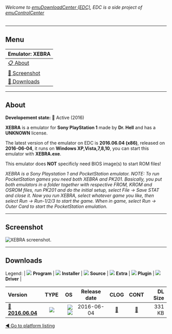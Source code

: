 ###### Welcome to [emuDownloadCenter (EDC)](https://github.com/PhoenixInteractiveNL/emuDownloadCenter/wiki/), EDC is a side project of [emuControlCenter](https://github.com/PhoenixInteractiveNL/emuControlCenter/wiki/)
***
## Menu
| **Emulator: XEBRA** |
|:---------|
| [:clipboard: About](#about) |
| [:sunrise: Screenshot](#screenshot) |
| [:floppy_disk: Downloads](#downloads) |
***
## About
**Developement state:** :large_blue_circle: Active (2016)

**XEBRA** is a emulator for **Sony PlayStation 1** made by **Dr. Hell** and has a **UNKNOWN** license.

The latest version of the emulator on EDC is **2016.06.04 (x86)**, released on **2016-06-04**, it runs on **Windows XP,Vista,7,8,10**, you can start this emulator with **XEBRA.exe**.

This emulator does **NOT** specificly need BIOS image(s) to start ROM files!

_XEBRA is a Sony Playstation 1 and PocketStation emulator. NOTE: To run PocketStation games you need both XEBRA and PK201. Basically, you put both emulators in a folder together with respective FROM, KROM and OSROM files, run PK201 and do the initial setup, select File -> Save STAT and close it. Now you run XEBRA, select whatever game you like, then select Run -> Run-1/2/3 to start the game. When in game, select Run -> Outer Card to start the PocketStation emulation._
***
## Screenshot
![](https://raw.githubusercontent.com/PhoenixInteractiveNL/emuDownloadCenter/master/hooks/xebra/emulator_screen_01.jpg "XEBRA screenshot.")
***
## Downloads
Legend:
| ![](https://raw.githubusercontent.com/wiki/PhoenixInteractiveNL/emuDownloadCenter/images_misc/icon_program_24.png) **Program** | 
![](https://raw.githubusercontent.com/wiki/PhoenixInteractiveNL/emuDownloadCenter/images_misc/icon_installer_24.png) **Installer** | 
![](https://raw.githubusercontent.com/wiki/PhoenixInteractiveNL/emuDownloadCenter/images_misc/icon_source_code_24.png) **Source** | 
![](https://raw.githubusercontent.com/wiki/PhoenixInteractiveNL/emuDownloadCenter/images_misc/icon_extra_24.png) **Extra** | 
![](https://raw.githubusercontent.com/wiki/PhoenixInteractiveNL/emuDownloadCenter/images_misc/icon_plugin_24.png) **Plugin** | 
![](https://raw.githubusercontent.com/wiki/PhoenixInteractiveNL/emuDownloadCenter/images_misc/icon_driver_24.png) **Driver** | 
 
| Version | TYPE | OS | Release date | CLOG | CONT | DL Size |
|:--------|:----:|---:|:------------:|:----:|:----:|--------:|
| [:floppy_disk: **2016.06.04**](https://github.com/PhoenixInteractiveNL/edc-repo0005/raw/master/xebra/2016.06.04.7z) | ![](https://raw.githubusercontent.com/wiki/PhoenixInteractiveNL/emuDownloadCenter/images_misc/icon_program_24.png) | ![](https://raw.githubusercontent.com/wiki/PhoenixInteractiveNL/emuDownloadCenter/images_misc/logo_windows_24.png)![](https://raw.githubusercontent.com/wiki/PhoenixInteractiveNL/emuDownloadCenter/images_misc/icon_32-bit_24.png) | 2016-06-04 | [:page_facing_up:](https://github.com/PhoenixInteractiveNL/edc-repo0005/blob/master/xebra/2016.06.04_changelog.txt) | [:mag_right:](https://github.com/PhoenixInteractiveNL/edc-repo0005/blob/master/xebra/2016.06.04_contents.txt) | 331 KB |

[:arrow_backward: Go to platform listing](https://github.com/PhoenixInteractiveNL/emuDownloadCenter/wiki/EDC-Platform-List)
